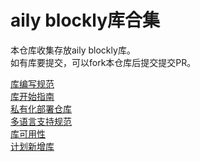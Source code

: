 # aily blockly库合集
本仓库收集存放aily blockly库。  
如有库要提交，可以fork本仓库后提交提交PR。  

[库编写规范](./库规范.md)  
[库开始指南](./库开发.md)  
[私有化部署仓库](./库管理.md)  
[多语言支持规范](./i18n.md)  
[库可用性](./test-table.md)  
[计划新增库](./todo.md)  